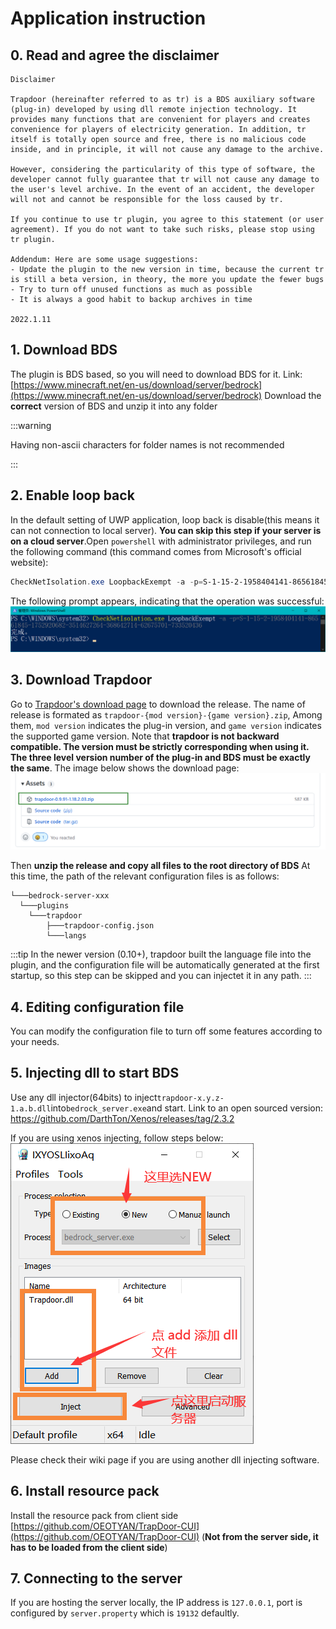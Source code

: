 # Application instruction

## 0. Read and agree the disclaimer

```
Disclaimer

Trapdoor (hereinafter referred to as tr) is a BDS auxiliary software (plug-in) developed by using dll remote injection technology. It provides many functions that are convenient for players and creates convenience for players of electricity generation. In addition, tr itself is totally open source and free, there is no malicious code inside, and in principle, it will not cause any damage to the archive.

However, considering the particularity of this type of software, the developer cannot fully guarantee that tr will not cause any damage to the user's level archive. In the event of an accident, the developer will not and cannot be responsible for the loss caused by tr.

If you continue to use tr plugin, you agree to this statement (or user agreement). If you do not want to take such risks, please stop using tr plugin.

Addendum: Here are some usage suggestions:
- Update the plugin to the new version in time, because the current tr is still a beta version, in theory, the more you update the fewer bugs
- Try to turn off unused functions as much as possible
- It is always a good habit to backup archives in time

2022.1.11
```



## 1. Download BDS

The plugin is BDS based, so you will need to download BDS for it. Link:[https://www.minecraft.net/en-us/download/server/bedrock](https://www.minecraft.net/en-us/download/server/bedrock) Download the **correct** version of BDS and unzip it into any folder

:::warning

Having non-ascii characters for folder names is not recommended

:::

## 2. Enable loop back

In the default setting of UWP application, loop back is disable(this means it can not connection to local server). **You can skip this step if your server is on a cloud server**.Open `powershell` with administrator privileges, and run the following command (this command comes from Microsoft's official website):

```powershell
CheckNetIsolation.exe LoopbackExempt -a -p=S-1-15-2-1958404141-86561845-1752920682-3514627264-368642714-62675701-733520436
```
The following prompt appears, indicating that the operation was successful:
![](../img/pw.png)


## 3. Download Trapdoor
Go to [Trapdoor's download page](https://github.com/hhhxiao/TrapDoor/releases) to download the release. The name of release is formated as `trapdoor-{mod version}-{game version}.zip`, Among them, `mod version` indicates the plug-in version, and `game version` indicates the supported game version. Note that **trapdoor is not backward compatible. The version must be strictly corresponding when using it. The three level version number of the plug-in and BDS must be exactly the same**.
The image below shows the download page:
![](../img/download.png)

Then **unzip the release and copy all files to the root directory of BDS** At this time, the path of the relevant configuration files is as follows:
```
└───bedrock-server-xxx
  └───plugins
    └───trapdoor
        ├───trapdoor-config.json
        └───langs
```

:::tip
In the newer version (0.10+), trapdoor built the language file into the plugin, and the configuration file will be automatically generated at the first startup, so this step can be skipped and you can injectet it in any path.
:::

## 4. Editing configuration file

You can modify the configuration file to turn off some features according to your needs.

## 5. Injecting dll to start BDS

Use any dll injector(64bits) to inject`trapdoor-x.y.z-1.a.b.dll`into`bedrock_server.exe`and start. Link to an open sourced version: [https://github.com/DarthTon/Xenos/releases/tag/2.3.2 ](https://github.com/DarthTon/Xenos/releases/tag/2.3.2 )

If you are using xenos injecting, follow steps below:
<br>
![](../img/howto.png)

Please check their wiki page if you are using another dll injecting software.

## 6. Install resource  pack
Install the resource pack from client side [https://github.com/OEOTYAN/TrapDoor-CUI](https://github.com/OEOTYAN/TrapDoor-CUI) (**Not from the server side, it has to be loaded from the client side**)
## 7. Connecting to the server

If you are hosting the server locally, the IP address is `127.0.0.1`,  port is  configured by `server.property` which is `19132` defaultly.
